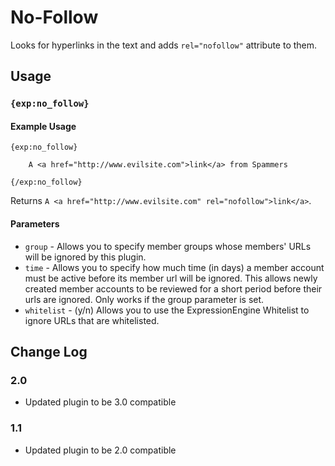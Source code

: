 # No-Follow

Looks for hyperlinks in the text and adds `rel="nofollow"` attribute to them.

## Usage

### `{exp:no_follow}`

#### Example Usage

```
{exp:no_follow}

    A <a href="http://www.evilsite.com">link</a> from Spammers

{/exp:no_follow}
```

Returns `A <a href="http://www.evilsite.com" rel="nofollow">link</a>`.

#### Parameters

- `group` - Allows you to specify member groups whose members' URLs will be ignored by this plugin.
- `time` - Allows you to specify how much time (in days) a member account must be active before its member url will be ignored.
This allows newly created member accounts to be reviewed for a short period before their urls are ignored. Only works if the group
parameter is set.
- `whitelist` - (y/n) Allows you to use the ExpressionEngine Whitelist to ignore URLs that are whitelisted.

## Change Log

### 2.0

- Updated plugin to be 3.0 compatible

### 1.1

- Updated plugin to be 2.0 compatible
